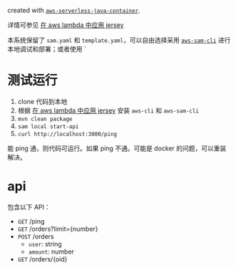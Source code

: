 created with [`aws-serverless-java-container`](https://github.com/awslabs/aws-serverless-java-container).

详情可参见 [在 aws lambda 中应用 jersey](https://hfcherish.github.io/2018/06/27/aws-lambda-jersey/)

本系统保留了 `sam.yaml` 和 `template.yaml`，可以自由选择采用 [`aws-sam-cli`](https://github.com/awslabs/aws-sam-cli) 进行本地调试和部署；或者使用 `

# 测试运行

1. clone 代码到本地
2. 根据 [在 aws lambda 中应用 jersey](https://hfcherish.github.io/2018/06/27/aws-lambda-jersey/) 安装 `aws-cli` 和 `aws-sam-cli`
3. `mvn clean package`
3. `sam local start-api`
4. `curl http://localhost:3000/ping`

能 ping 通，则代码可运行。如果 ping 不通。可能是 docker 的问题，可以重装解决。

# api

包含以下 API：

* `GET` /ping
* `GET` /orders?limit={number}
* `POST` /orders 
    * `user`: string
    * `amount`: number
* `GET` /orders/{oid} 
